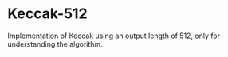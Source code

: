 Keccak-512
==========

Implementation of Keccak using an output length of 512, only for understanding the algorithm.
